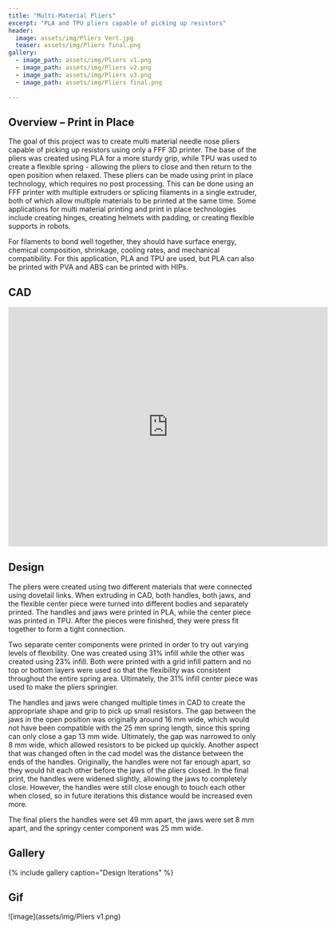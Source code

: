 ```yaml
---
title: "Multi-Material Pliers"
excerpt: "PLA and TPU pliers capable of picking up resistors"
header:
  image: assets/img/Pliers Vert.jpg
  teaser: assets/img/Pliers final.png
gallery:
  - image_path: assets/img/Pliers v1.png
  - image_path: assets/img/Pliers v2.png
  - image_path: assets/img/Pliers v3.png
  - image_path: assets/img/Pliers final.png
   
---
```


## Overview – Print in Place

The goal of this project was to create multi material needle nose pliers capable of picking up resistors using only a FFF 3D printer. The base of the pliers was created using PLA for a more sturdy grip, while TPU was used to create a flexible spring \- allowing the pliers to close and then return to the open position when relaxed. These pliers can be made using print in place technology, which requires no post processing. This can be done using an FFF printer with multiple extruders or splicing filaments in a single extruder, both of which allow multiple materials to be printed at the same time. Some applications for multi material printing and print in place technologies include creating hinges, creating helmets with padding, or creating flexible supports in robots.

For filaments to bond well together, they should have surface energy, chemical composition, shrinkage, cooling rates, and mechanical compatibility. For this application, PLA and TPU are used, but PLA can also be printed with PVA and ABS can be printed with HIPs.

## CAD

<iframe src="https://vanderbilt643.autodesk360.com/shares/public/SH286ddQT78850c0d8a4b1e4dc6141f18eb7?mode=embed" width="640" height="480" allowfullscreen="true" webkitallowfullscreen="true" mozallowfullscreen="true"  frameborder="0"></iframe>

## Design

The pliers were created using two different materials that were connected using dovetail links. When extruding in CAD, both handles, both jaws, and the flexible center piece were turned into different bodies and separately printed. The handles and jaws were printed in PLA, while the center piece was printed in TPU. After the pieces were finished, they were press fit together to form a tight connection.  

Two separate center components were printed in order to try out varying levels of flexibility. One was created using 31% infill while the other was created using 23% infill. Both were printed with a grid infill pattern and no top or bottom layers were used so that the flexibility was consistent throughout the entire spring area. Ultimately, the 31% infill center piece was used to make the pliers springier.

The handles and jaws were changed multiple times in CAD to create the appropriate shape and grip to pick up small resistors. The gap between the jaws in the open position was originally around 16 mm wide, which would not have been compatible with the 25 mm spring length, since this spring can only close a gap 13 mm wide. Ultimately, the gap was narrowed to only 8 mm wide, which allowed resistors to be picked up quickly. Another aspect that was changed often in the cad model was the distance between the ends of the handles. Originally, the handles were not far enough apart, so they would hit each other before the jaws of the pliers closed. In the final print, the handles were widened slightly, allowing the jaws to completely close. However, the handles were still close enough to touch each other when closed, so in future iterations this distance would be increased even more.

The final pliers the handles were set 49 mm apart, the jaws were set 8 mm apart, and the springy center component was 25 mm wide.

## Gallery

{% include gallery caption="Design Iterations" %}

## Gif
![image](assets/img/Pliers v1.png)
